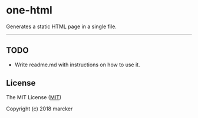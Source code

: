 # one-html

Generates a static HTML page in a single file.

---

## TODO

- Write readme.md with instructions on how to use it.

## License

The MIT License ([MIT](https://github.com/marcker/one-html/blob/master/license.md))

Copyright (c) 2018 marcker
